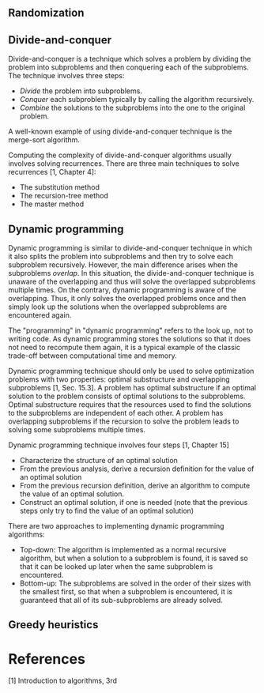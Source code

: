## Randomization

## Divide-and-conquer

Divide-and-conquer is a technique which solves a problem by dividing the problem into subproblems and then conquering each of the subproblems. The technique involves three steps:

  - _Divide_ the problem into subproblems.
  - _Conquer_ each subproblem typically by calling the algorithm recursively.
  - _Combine_ the solutions to the subproblems into the one to the original problem.

A well-known example of using divide-and-conquer technique is the merge-sort algorithm.

Computing the complexity of divide-and-conquer algorithms usually involves solving recurrences. There are three main techniques to solve recurrences [1, Chapter 4]:

  - The substitution method
  - The recursion-tree method
  - The master method

<!--break-->

## Dynamic programming

Dynamic programming is similar to divide-and-conquer technique in which it also splits the problem into subproblems and then try to solve each subproblem recursively. However, the main difference arises when the subproblems _overlap_. In this situation, the divide-and-conquer technique is unaware of the overlapping and thus will solve the overlapped subproblems multiple times. On the contrary,  dynamic programming is aware of the overlapping. Thus, it only solves the overlapped problems once and then simply look up the solutions when the overlapped subproblems are encountered again.

The "programming" in "dynamic programming" refers to the look up, not to writing code. As dynamic programming stores the solutions so that it does not need to recompute them again, it is a typical example of the classic trade-off between computational time and memory.

Dynamic programming technique should only be used to solve optimization problems with two properties: optimal substructure and overlapping subproblems [1, Sec. 15.3]. A problem has optimal substructure if an optimal solution to the problem consists of optimal solutions to the subproblems. Optimal substructure requires that the resources used to find the solutions to the subproblems are independent of each other. A problem has overlapping subproblems if the recursion to solve the problem leads to solving some subproblems multiple times.

Dynamic programming technique involves four steps [1, Chapter 15]

  - Characterize the structure of an optimal solution
  - From the previous analysis, derive a recursion definition for the value of an optimal solution
  - From the previous recursion definition, derive an algorithm to compute the value of an optimal solution.
  - Construct an optimal solution, if one is needed (note that the previous steps only try to find the value of an optimal solution)

There are two approaches to implementing dynamic programming algorithms:

  - Top-down: The algorithm is implemented as a normal recursive algorithm, but when a solution to a subproblem is found, it is saved so that it can be looked up later when the same subproblem is encountered.
  - Bottom-up: The subproblems are solved in the order of their sizes with the smallest first, so that when a subproblem is encountered, it is guaranteed that all of its sub-subproblems are already solved.

## Greedy heuristics

# References

[1] Introduction to algorithms, 3rd
